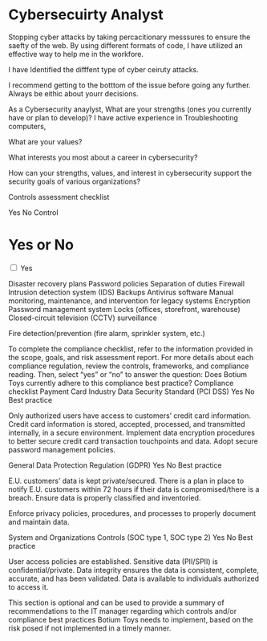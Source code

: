 <htmk>
<body>

<h1> Cybersecuirty Analyst </h1>

<p>Stopping cyber attacks by taking percacitionary messsures to ensure the saefty of the web. By using different formats of code, I have utilized an effective way to help me in the workfore.</p>


<p>I have Identified the difffent type of cyber ceiruty attacks.</p>


<p>I recommend getting to the botttom of the issue before going any further. Always be eithic about yourr decisions.</p>

As a Cybersecurity anaylyst, 
What are your strengths (ones you currently have or plan to develop)?
I have active experience in Troubleshooting computers, 

What are your values?

What interests you most about a career in cybersecurity?

How can your strengths, values, and interest in cybersecurity support the security goals of various organizations?


Controls assessment checklist

Yes No Control
<h1>Yes or No</h1>
<form action="/action_page.php">
  <input type="checkbox" id="yes1" name="yes1" value="yes">
  <label for="checkbox1"> Yes</label><br>
</form>
  
Disaster recovery plans
Password policies
Separation of duties
Firewall
Intrusion detection system (IDS)
Backups
Antivirus software
Manual monitoring, maintenance, and intervention for legacy
systems
Encryption
Password management system
Locks (offices, storefront, warehouse)
Closed-circuit television (CCTV) surveillance

Fire detection/prevention (fire alarm, sprinkler system, etc.)

To complete the compliance checklist, refer to the information provided in the scope,
goals, and risk assessment report. For more details about each compliance regulation,
review the controls, frameworks, and compliance reading.
Then, select “yes” or “no” to answer the question: Does Botium Toys currently adhere
to this compliance best practice?
Compliance checklist
Payment Card Industry Data Security Standard (PCI DSS)
Yes No Best practice

Only authorized users have access to customers’ credit card
information.
Credit card information is stored, accepted, processed, and
transmitted internally, in a secure environment.
Implement data encryption procedures to better secure credit card
transaction touchpoints and data.
Adopt secure password management policies.

General Data Protection Regulation (GDPR)
Yes No Best practice

E.U. customers’ data is kept private/secured.
There is a plan in place to notify E.U. customers within 72 hours if
their data is compromised/there is a breach.
Ensure data is properly classified and inventoried.

Enforce privacy policies, procedures, and processes to properly
document and maintain data.

System and Organizations Controls (SOC type 1, SOC type 2)
Yes No Best practice

User access policies are established.
Sensitive data (PII/SPII) is confidential/private.
Data integrity ensures the data is consistent, complete, accurate,
and has been validated.
Data is available to individuals authorized to access it.

This section is optional and can be used to provide a summary of recommendations to
the IT manager regarding which controls and/or compliance best practices Botium
Toys needs to implement, based on the risk posed if not implemented in a timely
manner.
</body>
</html>
